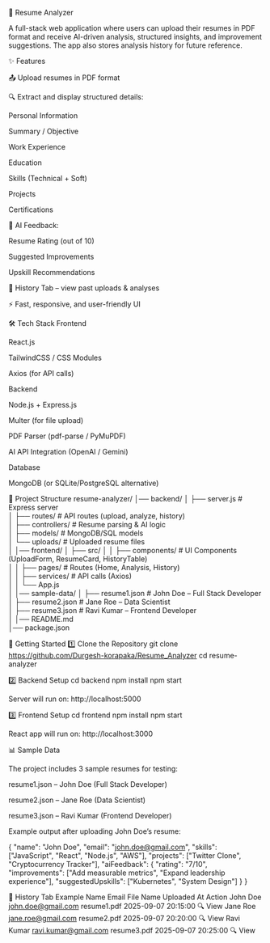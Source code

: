  
📂 Resume Analyzer

A full-stack web application where users can upload their resumes in PDF format and receive AI-driven analysis, structured insights, and improvement suggestions. The app also stores analysis history for future reference.

✨ Features

📤 Upload resumes in PDF format

🔍 Extract and display structured details:

Personal Information

Summary / Objective

Work Experience

Education

Skills (Technical + Soft)

Projects

Certifications

🤖 AI Feedback:

Resume Rating (out of 10)

Suggested Improvements

Upskill Recommendations

📜 History Tab – view past uploads & analyses

⚡ Fast, responsive, and user-friendly UI

🛠️ Tech Stack
Frontend

React.js

TailwindCSS / CSS Modules

Axios (for API calls)

Backend

Node.js + Express.js

Multer (for file upload)

PDF Parser (pdf-parse / PyMuPDF)

AI API Integration (OpenAI / Gemini)

Database

MongoDB (or SQLite/PostgreSQL alternative)

📂 Project Structure
resume-analyzer/
│── backend/
│   ├── server.js         # Express server  
│   ├── routes/           # API routes (upload, analyze, history)  
│   ├── controllers/      # Resume parsing & AI logic  
│   ├── models/           # MongoDB/SQL models  
│   └── uploads/          # Uploaded resume files  
│
│── frontend/
│   ├── src/
│   │   ├── components/   # UI Components (UploadForm, ResumeCard, HistoryTable)  
│   │   ├── pages/        # Routes (Home, Analysis, History)  
│   │   ├── services/     # API calls (Axios)  
│   │   └── App.js  
│
│── sample-data/
│   ├── resume1.json      # John Doe – Full Stack Developer  
│   ├── resume2.json      # Jane Roe – Data Scientist  
│   ├── resume3.json      # Ravi Kumar – Frontend Developer  
│
│── README.md  
│── package.json  

🚀 Getting Started
1️⃣ Clone the Repository
git clone https://github.com/Durgesh-korapaka/Resume_Analyzer
cd resume-analyzer

2️⃣ Backend Setup
cd backend
npm install
npm start


Server will run on: http://localhost:5000

3️⃣ Frontend Setup
cd frontend
npm install
npm start


React app will run on: http://localhost:3000

📊 Sample Data

The project includes 3 sample resumes for testing:

resume1.json – John Doe (Full Stack Developer)

resume2.json – Jane Roe (Data Scientist)

resume3.json – Ravi Kumar (Frontend Developer)

Example output after uploading John Doe’s resume:

{
  "name": "John Doe",
  "email": "john.doe@gmail.com",
  "skills": ["JavaScript", "React", "Node.js", "AWS"],
  "projects": ["Twitter Clone", "Cryptocurrency Tracker"],
  "aiFeedback": {
    "rating": "7/10",
    "improvements": ["Add measurable metrics", "Expand leadership experience"],
    "suggestedUpskills": ["Kubernetes", "System Design"]
  }
}

📂 History Tab Example
Name	Email	File Name	Uploaded At	Action
John Doe	john.doe@gmail.com
	resume1.pdf	2025-09-07 20:15:00	🔍 View
Jane Roe	jane.roe@gmail.com
	resume2.pdf	2025-09-07 20:20:00	🔍 View
Ravi Kumar	ravi.kumar@gmail.com
	resume3.pdf	2025-09-07 20:25:00	🔍 View

